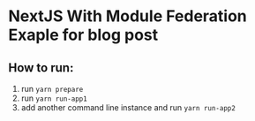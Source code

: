 # NextJS With Module Federation Exaple for blog post

## How to run:
1. run `yarn prepare`
2. run `yarn run-app1`
3. add another command line instance and run `yarn run-app2`
